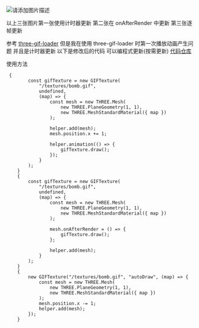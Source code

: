 ![请添加图片描述](https://img-blog.csdnimg.cn/cc8a452e4ddb4692a97f90f66331bbb4.gif)

以上三张图片第一张使用计时器更新 第二张在 onAfterRender 中更新 第三张逐帧更新

参考 [three-gif-loader](https://github.com/movableink/three-gif-loader)
但是我在使用 three-gif-loader 时第一次播放动画产生问题 并且是计时器更新
以下是修改后的代码 可以编程式更新(按需更新)
[代码仓库](https://gitee.com/honbingitee/three-template-next.js/tree/feature/worker-octree/src/ThreeHelper/utils/GIFLoader)

使用方法

```
 {
        const gifTexture = new GIFTexture(
            "/textures/bomb.gif",
            undefined,
            (map) => {
                const mesh = new THREE.Mesh(
                    new THREE.PlaneGeometry(1, 1),
                    new THREE.MeshStandardMaterial({ map })
                );

                helper.add(mesh);
                mesh.position.x += 1;

                helper.animation(() => {
                    gifTexture.draw();
                });
            }
        );
    }
    {
        const gifTexture = new GIFTexture(
            "/textures/bomb.gif",
            undefined,
            (map) => {
                const mesh = new THREE.Mesh(
                    new THREE.PlaneGeometry(1, 1),
                    new THREE.MeshStandardMaterial({ map })
                );

                mesh.onAfterRender = () => {
                    gifTexture.draw();
                };

                helper.add(mesh);
            }
        );
    }
    {
        new GIFTexture("/textures/bomb.gif", "autoDraw", (map) => {
            const mesh = new THREE.Mesh(
                new THREE.PlaneGeometry(1, 1),
                new THREE.MeshStandardMaterial({ map })
            );
            mesh.position.x -= 1;
            helper.add(mesh);
        });
    }

```
